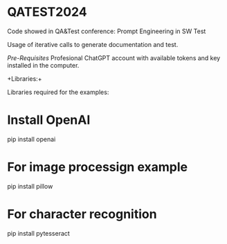 # QATEST2024
Code showed in QA&amp;Test conference: Prompt Engineering in SW Test

Usage of iterative calls to generate documentation and test.

*Pre-Requisites*
Profesional ChatGPT account with available tokens and key installed in the computer.

+Libraries:+

Libraries required for the examples:

# Install  OpenAI
pip install openai

# For image processign example 
pip install pillow
# For character recognition
pip install pytesseract
